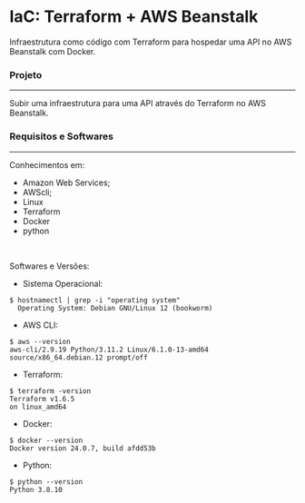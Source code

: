 # IaC: Terraform + AWS Beanstalk
Infraestrutura como código com Terraform para hospedar uma API no AWS Beanstalk com Docker.


### Projeto
---

Subir uma infraestrutura para uma API através do Terraform no AWS Beanstalk.


### Requisitos e Softwares
---

Conhecimentos em:

- Amazon Web Services;
- AWScli;
- Linux
- Terraform
- Docker
- python

</br>

Softwares e Versões:

- Sistema Operacional:
```
$ hostnamectl | grep -i "operating system"
  Operating System: Debian GNU/Linux 12 (bookworm)
```

- AWS CLI:
```
$ aws --version
aws-cli/2.9.19 Python/3.11.2 Linux/6.1.0-13-amd64 source/x86_64.debian.12 prompt/off
```

- Terraform:
```
$ terraform -version
Terraform v1.6.5
on linux_amd64
```

- Docker:
```
$ docker --version
Docker version 24.0.7, build afdd53b
```

- Python:
```
$ python --version
Python 3.8.10
```
